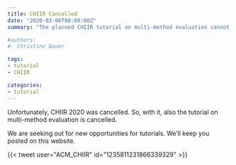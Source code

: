 ```yaml
---
title: CHIIR Cancelled 
date: "2020-03-06T00:00:00Z"
summary: "The planned CHIIR tutorial on multi-method evaluation cannot take place as CHIIR 2020 was cancelled."

#authors:
#- Christine Bauer 

tags:
- tutorial
- CHIIR

categories:
- tutorial
---
```


Unfortunately, CHIIR 2020 was cancelled. So, with it, also the tutorial on multi-method evaluation is cancelled.

We are seeking out for new opportunities for tutorials. We’ll keep you posted on this website.

{{< tweet user="ACM_CHIIR" id="1235811231866339329" >}}
